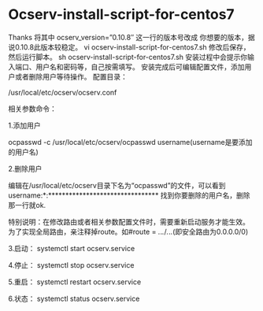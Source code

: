 # Ocserv-install-script-for-centos7
Thanks
将其中 ocserv_version=”0.10.8″ 这一行的版本号改成 你想要的版本，据说0.10.8此版本较稳定。
vi ocserv-install-script-for-centos7.sh
修改后保存，然后运行脚本。
sh ocserv-install-script-for-centos7.sh
安装过程中会提示你输入端口、用户名和密码等，自己按需填写。 安装完成后可编辑配置文件，添加用户或者删除用户等待操作。
配置目录：

/usr/local/etc/ocserv/ocserv.conf

相关参数命令：

1.添加用户

ocpasswd -c /usr/local/etc/ocserv/ocpasswd username(username是要添加的用户名)

2.删除用户

编辑在/usr/local/etc/ocserv目录下名为“ocpasswd”的文件，可以看到
username:*:********************************
找到你要删除的用户名，删除那一行就ok.

特别说明：在修改路由或者相关参数配置文件时，需要重新启动服务才能生效。
为了实现全局路由，亲注释掉route。如#route = *.*.*.*/*.*.*.*(即安全路由为0.0.0.0/0)

3.启动：
systemctl start ocserv.service

4.停止：
systemctl stop ocserv.service

5.重启：
systemctl restart ocserv.service

6.状态：
systemctl status ocserv.service

